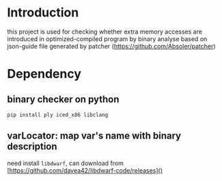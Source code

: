 # Introduction

this project is used for checking whether extra memory accesses are introduced in optimized-compiled program by binary analyse based on json-guide file generated by patcher (https://github.com/Absoler/patcher)


# Dependency

## binary checker on python
`pip install ply iced_x86 libclang`

## varLocator: map var's name with binary description

need install `libdwarf`, can download from [https://github.com/davea42/libdwarf-code/releases]()